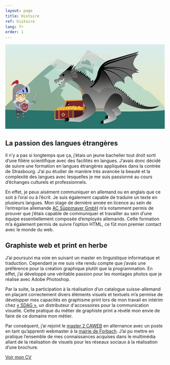 ```yaml
---
layout: page
title: Histoire
ref: histoire
lang: fr
order: 1
---
```



<div class="wrapper">
    <img class="mon_histoire" src="img/mon_histoire.jpg"/>
    
<h2 class="text_center">La passion des langues étrangères</h2>
    <div class="histoire-langues espace_bas">
    
<p>Il n’y a pas si longtemps que ça, j’étais un jeune bachelier tout droit sorti d’une filière scientifique avec des facilités en langues. J’avais donc décidé de suivre une formation en langues étrangères appliquées dans la contrée de Strasbourg. J’ai pu étudier de manière très avancée la beauté et la complexité des langues avec lesquelles je me suis passionné au cours d’échanges culturels et professionnels.</p><p>En effet, je peux aisément communiquer en allemand ou en anglais que ce soit à l’oral ou à l’écrit. Je suis également capable de traduire un texte en plusieurs langues. Mon stage de dernière année en licence au sein de l’entreprise allemande <a href="https://www.acsueppmayer.de/" target="_blank">AC Süppmayer GmbH</a> m’a notamment permis de prouver que j’étais capable de communiquer et travailler au sein d’une équipe essentiellement composée d’employés allemands. Cette formation m’a également permis de suivre l’option HTML, ce fût mon premier contact avec le monde du web.</p> 
    </div>

<h2 class="text_center">Graphiste web et print en herbe</h2>
    
    
<div class="histoire-langues espace_bas">
    
<p>J’ai poursuivi ma voie en suivant un master en linguistique informatique et traduction. Cependant je me suis vite rendu compte que j’avais une préférence pour la création graphique plutôt que la programmation. En effet, j’ai développé une véritable passion pour les montages photos que je réalise avec Adobe Photoshop.</p>

<p>Par la suite, la participation à la réalisation d’un catalogue suisse-allemand en plaçant correctement divers éléments visuels et textuels m’a permise de développer mes capacités en graphisme print lors de mon travail en intérim chez <a href="https://www.boutique-sdag.net/" target="_blank">« SDAG »</a>, un distributeur d'accessoires pour la communication visuelle. Cette pratique du métier de graphiste print a révélé mon envie de faire de ce domaine mon métier.</p>

<p>Par conséquent, j’ai rejoint le <a href="https://mastercaweb.u-strasbg.fr/" target="_blank">master 2 CAWEB</a> en alternance avec un poste en tant qu’apprenti webmaster à la <a href="http://www.mairie-forbach.fr/" target="_blank">mairie de Forbach</a>. J’ai pu mettre en pratique l’ensemble de mes connaissances acquises dans le multimédia allant de la réalisation de visuels pour les réseaux sociaux à la réalisation d’une brochure.</p>
    </div>
    
  </div>
  <div class="container">
<a href="docs/CV%20Vincent%20GOLOMBEK.pdf" target="_blank" class="button_cv">Voir mon CV</a>  
</div>
    